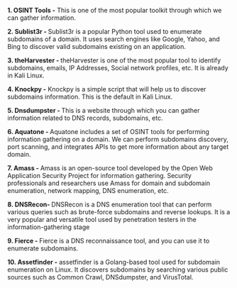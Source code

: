 <b>1. OSINT Tools -</b>
This is one of the most popular toolkit through which we can gather information.

<b>2. Sublist3r - </b>
Sublist3r is a popular Python tool used to enumerate subdomains of a domain. It uses search engines like Google, Yahoo, and Bing to discover valid subdomains existing on an application.

<b>3. theHarvester - </b>
theHarvester is one of the most popular tool to identify subdomains, emails, IP Addresses, Social network profiles, etc. It is already in Kali Linux.

<b>4. Knockpy -</b>
Knockpy is a simple script that will help us to discover subdomains information. This is the default in Kali Linux.

<b>5. Dnsdumpster - </b>
This is a website through which you can gather information related to DNS records, subdomains, etc.

<b>6. Aquatone  - </b>
Aquatone includes a set of OSINT tools for performing information gathering on a domain. We can perform subdomains discovery, port scanning, and integrates APIs to get more information about any target domain.

<b>7. Amass - </b>
Amass is an open-source tool developed by the Open Web Application Security Project for information gathering. Security professionals and researchers use Amass for domain and subdomain enumeration, network mapping, DNS enumeration, etc.

<b>8. DNSRecon- </b>
DNSRecon is a DNS enumeration tool that can perform various queries such as brute-force subdomains and reverse lookups. It is a very popular and versatile tool used by penetration testers in the information-gathering stage

<b>9. Fierce - </b>
Fierce is a DNS reconnaissance tool, and you can use it to enumerate subdomains.

<b>10. Assetfinder -</b>
assetfinder is a Golang-based tool used for subdomain enumeration on Linux. It discovers subdomains by searching various public sources such as Common Crawl, DNSdumpster, and VirusTotal.
